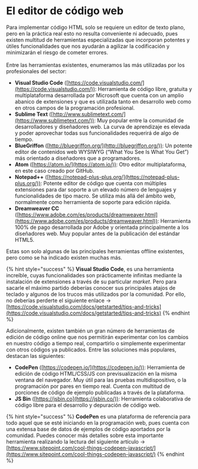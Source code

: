 # El editor de código web

Para implementar código HTML solo se requiere un editor de texto plano, pero en la práctica real esto no resulta conveniente ni adecuado, pues existen multitud de herramientas especializadas que incorporan potentes y útiles funcionalidades que nos ayudarán a agilizar la codificación y minimizarán el riesgo de cometer errores.\
\
Entre las herramientas existentes, enumeramos las más utilizadas por los profesionales del sector:

* **Visual Studio Code** ([https://code.visualstudio.com/](https://code.visualstudio.com/)): Herramienta de código libre, gratuita y multiplataforma desarrollada por Microsoft que cuenta con un amplio abanico de extensiones y que es utilizada tanto en desarrollo web como en otros campos de la programación profesional.
* **Sublime Text** ([http://www.sublimetext.com/](https://www.sublimetext.com/)): Muy popular entre la comunidad de desarrolladores y diseñadores web. La curva de aprendizaje es elevada y poder aprovechar todas sus funcionalidades requerirá de algo de tiempo.
* **BlueGriffon** ([http://bluegriffon.org/](http://bluegriffon.org/)): Un potente editor de contenidos web WYSIWYG (“What You See Is What You Get”) más orientado a diseñadores que a programadores.
* **Atom** ([https://atom.io/](https://atom.io/)): Otro editor multiplataforma, en este caso creado por GitHub.
* **Notepad++** ([https://notepad-plus-plus.org/](https://notepad-plus-plus.org/)): Potente editor de código que cuenta con múltiples extensiones para dar soporte a un elevado número de lenguajes y funcionalidades de tipo macro. Se utiliza más allá del ámbito web, normalmente como herramienta de soporte para edición rápida.
* **Dreamweaver CC** ([https://www.adobe.com/es/products/dreamweaver.html](https://www.adobe.com/es/products/dreamweaver.html)): Herramienta 100% de pago desarrollada por Adobe y orientada principalmente a los diseñadores web. Muy popular antes de la publicación del estándar HTML5.

Estas son solo algunas de las principales herramientas offline existentes, pero como se ha indicado existen muchas más.

{% hint style="success" %}
**Visual Studio Code**, es una herramienta increíble, cuyas funcionalidades son prácticamente infinitas mediante la instalación de extensiones a través de su particular _market_. Pero para sacarle el máximo partido deberías conocer sus principales atajos de teclado y algunos de los trucos más utilizados por la comunidad. Por ello, no deberías perderte el siguiente enlace → [https://code.visualstudio.com/docs/getstarted/tips-and-tricks](https://code.visualstudio.com/docs/getstarted/tips-and-tricks)
{% endhint %}



Adicionalmente, existen también un gran número de herramientas de edición de código online que nos permitirán experimentar con los cambios en nuestro código a tiempo real, compartirlo o simplemente experimentar con otros códigos ya publicados. Entre las soluciones más populares, destacan las siguientes:

* **CodePen** ([https://codepen.io/](https://codepen.io/)): Herramienta de edición de código HTML/CSS/JS con previsualización en la misma ventana del navegador. Muy útil para las pruebas multidispositivo, o la programación por pares en tiempo real. Cuenta con multitud de porciones de código de ejemplo publicadas a través de la plataforma.
* **JS Bin** ([https://jsbin.co](https://jsbin.co/)): Herramienta colaborativa de código libre para el desarrollo y depuración de código web.

{% hint style="success" %}
**CodePen** es una plataforma de referencia para todo aquel que se esté iniciando en la programación web, pues cuenta con una extensa base de datos de ejemplos de código aportados por la comunidad. Puedes conocer más detalles sobre esta importante herramienta realizando la lectura del siguiente artículo → [https://www.sitepoint.com/cool-things-codepen-javascript/](https://www.sitepoint.com/cool-things-codepen-javascript/)
{% endhint %}
